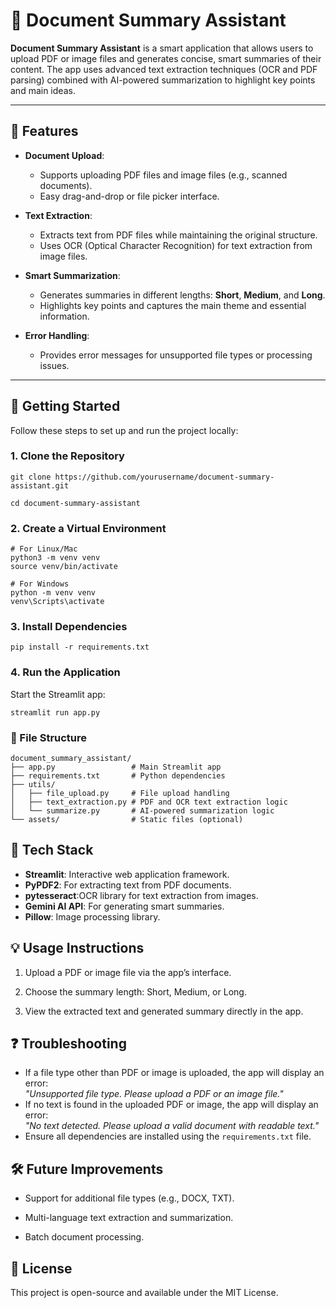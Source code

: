 # 📄 Document Summary Assistant

**Document Summary Assistant** is a smart application that allows users to upload PDF or image files and generates concise, smart summaries of their content. The app uses advanced text extraction techniques (OCR and PDF parsing) combined with AI-powered summarization to highlight key points and main ideas.

---

## 🌟 Features

- **Document Upload**:  
  - Supports uploading PDF files and image files (e.g., scanned documents).  
  - Easy drag-and-drop or file picker interface.

- **Text Extraction**:  
  - Extracts text from PDF files while maintaining the original structure.  
  - Uses OCR (Optical Character Recognition) for text extraction from image files.

- **Smart Summarization**:  
  - Generates summaries in different lengths: **Short**, **Medium**, and **Long**.  
  - Highlights key points and captures the main theme and essential information.  

- **Error Handling**:  
  - Provides error messages for unsupported file types or processing issues.

---
## 🚀 Getting Started


Follow these steps to set up and run the project locally:

### 1. Clone the Repository
    git clone https://github.com/yourusername/document-summary-assistant.git
    
    cd document-summary-assistant
    

### 2. Create a Virtual Environment
    # For Linux/Mac
    python3 -m venv venv
    source venv/bin/activate

    # For Windows
    python -m venv venv
    venv\Scripts\activate
    

### 3. Install Dependencies
    pip install -r requirements.txt

### 4. Run the Application

Start the Streamlit app:

    streamlit run app.py

### 📁 File Structure
    document_summary_assistant/
    ├── app.py                 # Main Streamlit app
    ├── requirements.txt       # Python dependencies
    ├── utils/
    │   ├── file_upload.py     # File upload handling
    │   ├── text_extraction.py # PDF and OCR text extraction logic
    │   └── summarize.py       # AI-powered summarization logic
    └── assets/                # Static files (optional)

## 🔧 Tech Stack

- **Streamlit**: Interactive web application framework. 
- **PyPDF2**: For extracting text from PDF documents.
- **pytesseract**:OCR library for text extraction from images. 
- **Gemini AI API**: For generating smart summaries. 
- **Pillow**: Image processing library.

## 💡 Usage Instructions

1. Upload a PDF or image file via the app’s interface.

2. Choose the summary length: Short, Medium, or Long.

3. View the extracted text and generated summary directly in the app.


## ❓ Troubleshooting

- If a file type other than PDF or image is uploaded, the app will display an error:  
  *"Unsupported file type. Please upload a PDF or an image file."*  
- If no text is found in the uploaded PDF or image, the app will display an error:  
  *"No text detected. Please upload a valid document with readable text."*  
- Ensure all dependencies are installed using the `requirements.txt` file.

## 🛠 Future Improvements


- Support for additional file types (e.g., DOCX, TXT). 

- Multi-language text extraction and summarization.

- Batch document processing.

## 📄 License
This project is open-source and available under the MIT License.



